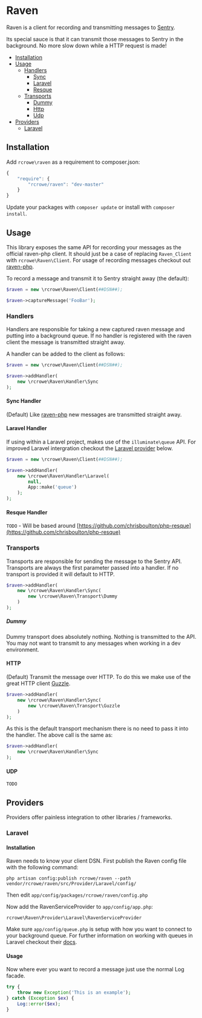 # Raven

Raven is a client for recording and transmitting messages to [Sentry](https://getsentry.com).

Its special sauce is that it can transmit those messages to Sentry in the background. No more slow down while a HTTP request is made!

- [Installation](https://github.com/rcrowe/Raven#installation)
- [Usage](https://github.com/rcrowe/Raven#usage)
    - [Handlers](https://github.com/rcrowe/Raven#handlers)
        - [Sync](https://github.com/rcrowe/Raven#sync-handler)
        - [Laravel](https://github.com/rcrowe/Raven#laravel-handler)
        - [Resque](https://github.com/rcrowe/Raven#resque-handler)
    - [Transports](https://github.com/rcrowe/Raven#transports)
        - [Dummy](https://github.com/rcrowe/Raven#dummy)
        - [Http](https://github.com/rcrowe/Raven#http)
        - [Udp](https://github.com/rcrowe/Raven#udp)
- [Providers](https://github.com/rcrowe/Raven#providers)
    - [Laravel](https://github.com/rcrowe/Raven#laravel)

## Installation

Add `rcrowe\raven` as a requirement to composer.json:

```javascript
{
    "require": {
        "rcrowe/raven": "dev-master"
    }
}
```

Update your packages with `composer update` or install with `composer install`.

## Usage

This library exposes the same API for recording your messages as the official raven-php client. It should just be a case of
replacing `Raven_Client` with `rcrowe\Raven\Client`. For usage of recording messages checkout out [raven-php](https://github.com/getsentry/raven-php).

To record a message and transmit it to Sentry straight away (the default):

```php
$raven = new \rcrowe\Raven\Client(##DSN##);

$raven->captureMessage('FooBar');
```

### Handlers

Handlers are responsible for taking a new captured raven message and putting into a background queue. If no handler is registered with the
raven client the message is transmitted straight away.

A handler can be added to the client as follows:

```php
$raven = new \rcrowe\Raven\Client(##DSN##);

$raven->addHandler(
    new \rcrowe\Raven\Handler\Sync
);
```

#### Sync Handler

(Default) Like [raven-php](https://github.com/getsentry/raven-php) new messages are transmitted straight away.

#### Laravel Handler

If using within a Laravel project, makes use of the `illuminate\queue` API. For improved Laravel intergration checkout the [Laravel provider](#laravel) below.

```php
$raven = new \rcrowe\Raven\Client(##DSN##);

$raven->addHandler(
    new \rcrowe\Raven\Handler\Laravel(
        null,
        App::make('queue')
    );
);
```
#### Resque Handler

`TODO` - Will be based around [https://github.com/chrisboulton/php-resque](https://github.com/chrisboulton/php-resque)

### Transports

Transports are responsible for sending the message to the Sentry API. Transports are always the first parameter passed into a handler. If
no transport is provided it will default to HTTP.

```php
$raven->addHandler(
    new \rcrowe\Raven\Handler\Sync(
        new \rcrowe\Raven\Transport\Dummy
    )
);
```

##### Dummy

Dummy transport does absolutely nothing. Nothing is transmitted to the API. You may not want to transmit to any messages when working
in a dev environment.

#### HTTP

(Default) Transmit the message over HTTP. To do this we make use of the great HTTP client [Guzzle](http://guzzlephp.org/).

```php
$raven->addHandler(
    new \rcrowe\Raven\Handler\Sync(
        new \rcrowe\Raven\Transport\Guzzle
    )
);
```

As this is the default transport mechanism there is no need to pass it into the handler. The above call is the same as:

```php
$raven->addHandler(
    new \rcrowe\Raven\Handler\Sync
);
```

#### UDP

`TODO`

## Providers

Providers offer painless integration to other libraries / frameworks.

### Laravel

#### Installation

Raven needs to know your client DSN. First publish the Raven config file with the following command:

```
php artisan config:publish rcrowe/raven --path vendor/rcrowe/raven/src/Provider/Laravel/config/
```

Then edit `app/config/packages/rcrowe/raven/config.php`

Now add the RavenServiceProvider to `app/config/app.php`:

```
rcrowe\Raven\Provider\Laravel\RavenServiceProvider
```

Make sure `app/config/queue.php` is setup with how you want to connect to your background queue. For further information on working
with queues in Laravel checkout their [docs](http://laravel.com/docs/queues).

#### Usage

Now where ever you want to record a message just use the normal Log facade.

```php
try {
    throw new Exception('This is an example');
} catch (Exception $ex) {
    Log::error($ex);
}
```
